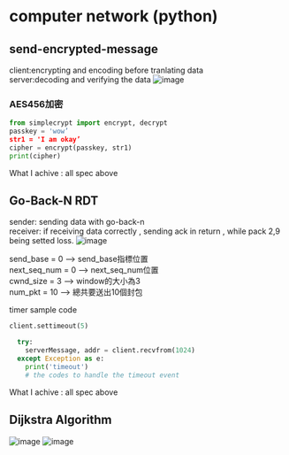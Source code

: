 # computer network (python)  
## send-encrypted-message   
client:encrypting and encoding before tranlating data  
server:decoding and verifying the data
![image](https://user-images.githubusercontent.com/68935450/167303495-56184652-0260-4dfd-a985-f4336b043db8.png)

### AES456加密  
```python  
from simplecrypt import encrypt, decrypt 
passkey = 'wow’ 
str1 = 'I am okay’ 
cipher = encrypt(passkey, str1) 
print(cipher)
```    
  
  
What I achive : all spec above  


## Go-Back-N RDT  
sender: sending data with go-back-n  
receiver: if receiving data correctly , sending ack in return , while pack 2,9 being setted loss.
![image](https://user-images.githubusercontent.com/68935450/167307416-121d8fc4-bc9a-4454-a8c6-eaf4ce808d1d.png)

send_base = 0 --> send_base指標位置  
next_seq_num = 0 --> next_seq_num位置  
cwnd_size = 3 --> window的大小為3  
num_pkt = 10 --> 總共要送出10個封包  
  
  
timer sample code
```python 
client.settimeout(5)

  try:
    serverMessage, addr = client.recvfrom(1024)
  except Exception as e:
    print('timeout')
    # the codes to handle the timeout event
```    
  
   
   
What I achive : all spec above

## Dijkstra Algorithm 
![image](https://user-images.githubusercontent.com/68935450/186636190-0f7769b3-9f84-4ef6-8b4d-d104500ace25.png)
![image](https://user-images.githubusercontent.com/68935450/186636643-e180c840-cae1-423b-aa33-451b23bcf797.png) 
